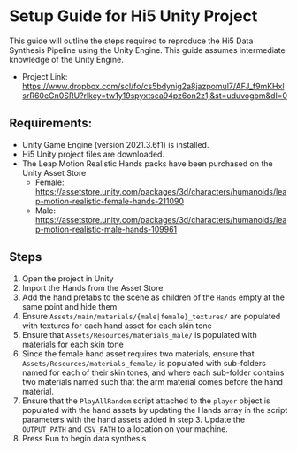 # Setup Guide for Hi5 Unity Project

This guide will outline the steps required to reproduce the Hi5 Data Synthesis Pipeline using the Unity Engine. This guide assumes intermediate knowledge of the Unity Engine.

- Project Link: https://www.dropbox.com/scl/fo/cs5bdynig2a8jazpomul7/AFJ_f9mKHxlsrR60eGn0SRU?rlkey=tw1y19spyxtsca94pz6on2z1j&st=uduvogbm&dl=0

## Requirements:

- Unity Game Engine (version 2021.3.6f1) is installed.
- Hi5 Unity project files are downloaded.
- The Leap Motion Realistic Hands packs have been purchased on the Unity Asset Store
    - Female: https://assetstore.unity.com/packages/3d/characters/humanoids/leap-motion-realistic-female-hands-211090
    - Male: https://assetstore.unity.com/packages/3d/characters/humanoids/leap-motion-realistic-male-hands-109961

## Steps

1. Open the project in Unity
2. Import the Hands from the Asset Store
3. Add the hand prefabs to the scene as children of the `Hands` empty at the same point and hide them
4. Ensure `Assets/main/materials/{male|female}_textures/` are populated with textures for each hand asset for each skin tone
5. Ensure that `Assets/Resources/materials_male/` is populated with materials for each skin tone
6. Since the female hand asset requires two materials, ensure that `Assets/Resources/materials_female/` is populated with sub-folders named for each of their skin tones, and where each sub-folder contains two materials named such that the arm material comes before the hand material.
7. Ensure that the `PlayAllRandom` script attached to the `player` object is populated with the hand assets by updating the Hands array in the script parameters with the hand assets added in step 3. Update the `OUTPUT_PATH` and `CSV_PATH` to a location on your machine.
8. Press Run to begin data synthesis

